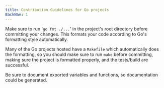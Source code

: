 ```yaml
---
title: Contribution Guidelines for Go projects
BackNav: 1
---
```


Make sure to run '`go fmt ./...`' in the project's root
directory before committing your changes. This formats
your code according to Go's formatting style automatically.  

Many of the Go projects hosted have a `Makefile` which automatically
does the formatting, so you should make sure to run `make` before committing,
making sure the project is formatted properly, and the tests/build are
successful.

Be sure to document exported variables and functions, so documentation could
be generated.
